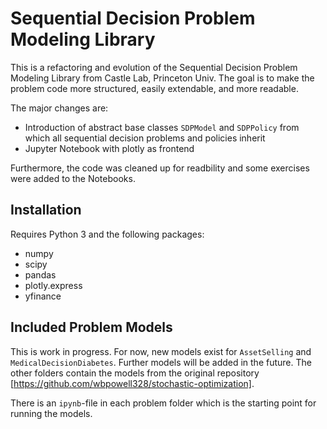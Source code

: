 # Sequential Decision Problem Modeling Library

This is a refactoring and evolution of the Sequential Decision Problem Modeling Library from Castle Lab, Princeton Univ. The goal is to make the problem code more structured, easily extendable, and more readable.

The major changes are:
- Introduction of abstract base classes `SDPModel` and `SDPPolicy` from which all sequential decision problems and policies inherit
- Jupyter Notebook with plotly as frontend

Furthermore, the code was cleaned up for readbility and some exercises were added to the Notebooks. 

## Installation

Requires Python 3 and the following packages:
- numpy
- scipy
- pandas
- plotly.express
- yfinance

## Included Problem Models

This is work in progress. For now, new models exist for `AssetSelling` and `MedicalDecisionDiabetes`. Further models will be added in the future. The other folders contain the models from the original repository [https://github.com/wbpowell328/stochastic-optimization].

There is an `ipynb`-file in each problem folder which is the starting point for running the models.
